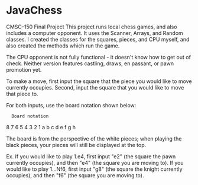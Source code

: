 # JavaChess
CMSC-150 Final Project
This project runs local chess games, and also includes a computer opponent. It uses the Scanner, Arrays, and Random classes. I created the classes for the squares, pieces, and CPU myself, and also created the methods which run the game.

The CPU opponent is not fully functional - it doesn't know how to get out of check.
Neither version features castling, draws, en passant, or pawn promotion yet.


To make a move, first input the square that the piece you would like to move currently occupies.
Second, input the square that you would like to move that piece to.

For both inputs, use the board notation shown below:

      Board notation
8
7
6
5
4
3
2
1
 a  b  c  d  e  f  g  h

The board is from the perspective of the white pieces; when playing the black pieces, your pieces will still be displayed at the top.

Ex.
If you would like to play 1.e4, first input "e2" (the square the pawn currently occupies), and then "e4" (the square you are moving to).
If you would like to play 1...Nf6, first input "g8" (the square the knight currently occupies), and then "f6" (the square you are moving to).